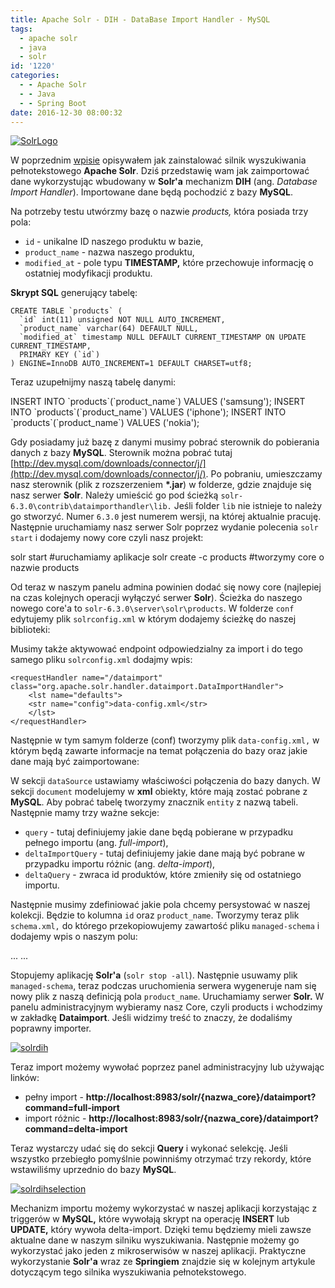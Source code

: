 ```yaml
---
title: Apache Solr - DIH - DataBase Import Handler - MySQL
tags:
  - apache solr
  - java
  - solr
id: '1220'
categories:
  - - Apache Solr
  - - Java
  - - Spring Boot
date: 2016-12-30 08:00:32
---
```


[![SolrLogo](http://codecouple.pl/wp-content/uploads/2016/11/Solr_Logo_on_white-300x152.png)](http://codecouple.pl/wp-content/uploads/2016/11/Solr_Logo_on_white-300x152.png)

W poprzednim [wpisie](http://codecouple.pl/2016/12/09/apache-solr-wyszukiwanie-pelnotekstowe/) opisywałem jak zainstalować silnik wyszukiwania pełnotekstowego **Apache Solr**. Dziś przedstawię wam jak zaimportować dane wykorzystując wbudowany w **Solr'a** mechanizm **DIH** (ang. _Database Import Handler_). Importowane dane będą pochodzić z bazy **MySQL**.
<!-- more -->
Na potrzeby testu utwórzmy bazę o nazwie _products,_ która posiada trzy pola:

*   `id` - unikalne ID naszego produktu w bazie,
*   `product_name` - nazwa naszego produktu,
*   `modified_at` - pole typu **TIMESTAMP,** które przechowuje informację o ostatniej modyfikacji produktu.

**Skrypt SQL** generujący tabelę:

```
CREATE TABLE `products` (
  `id` int(11) unsigned NOT NULL AUTO_INCREMENT,
  `product_name` varchar(64) DEFAULT NULL,
  `modified_at` timestamp NULL DEFAULT CURRENT_TIMESTAMP ON UPDATE CURRENT_TIMESTAMP,
  PRIMARY KEY (`id`)
) ENGINE=InnoDB AUTO_INCREMENT=1 DEFAULT CHARSET=utf8;
```

Teraz uzupełnijmy naszą tabelę danymi:

INSERT INTO \`products\`(\`product\_name\`) VALUES ('samsung');
INSERT INTO \`products\`(\`product\_name\`) VALUES ('iphone');
INSERT INTO \`products\`(\`product\_name\`) VALUES ('nokia');

Gdy posiadamy już bazę z danymi musimy pobrać sterownik do pobierania danych z bazy **MySQL**. Sterownik można pobrać tutaj [http://dev.mysql.com/downloads/connector/j/](http://dev.mysql.com/downloads/connector/j/). Po pobraniu, umieszczamy nasz sterownik (plik z rozszerzeniem **\*.jar**) w folderze, gdzie znajduje się nasz serwer **Solr**. Należy umieścić go pod ścieżką `solr-6.3.0\contrib\dataimporthandler\lib.` Jeśli folder `lib` nie istnieje to należy go stworzyć. Numer `6.3.0` jest numerem wersji, na której aktualnie pracuję. Następnie uruchamiamy nasz serwer Solr poprzez wydanie polecenia `solr start` i dodajemy nowy core czyli nasz projekt:

solr start #uruchamiamy aplikacje
solr create -c products #tworzymy core o nazwie products

Od teraz w naszym panelu admina powinien dodać się nowy core (najlepiej na czas kolejnych operacji wyłączyć serwer **Solr**). Ścieżka do naszego nowego core'a to `solr-6.3.0\server\solr\products`. W folderze `conf` edytujemy plik `solrconfig.xml` w którym dodajemy ścieżkę do naszej biblioteki:

<lib dir="${solr.install.dir:../../../..}/contrib/dataimporthandler/lib" regex=".\*\\.jar" />
<lib dir="${solr.install.dir:../../../..}/dist/" regex="solr-dataimporthandler-.\*\\.jar" />

Musimy także aktywować endpoint odpowiedzialny za import i do tego samego pliku `solrconfig.xml` dodajmy wpis:

```
<requestHandler name="/dataimport" class="org.apache.solr.handler.dataimport.DataImportHandler">
    <lst name="defaults">
    <str name="config">data-config.xml</str>
    </lst>
</requestHandler>
```

Następnie w tym samym folderze (conf) tworzymy plik `data-config.xml,` w którym będą zawarte informacje na temat połączenia do bazy oraz jakie dane mają być zaimportowane:

<dataConfig>
<dataSource type="JdbcDataSource"
        driver="com.mysql.jdbc.Driver"
        url="jdbc:mysql://localhost:3306/nazwa\_bazy"
        user="root"
        password="root"/>
<document>
<entity name="products"
        pk="id"
        query="select id, product\_name from products"
        deltaImportQuery="SELECT id, product\_name from products WHERE id='${dih.delta.id}'"
        deltaQuery="SELECT id FROM products `WHERE` `modified_at >` `'${dih.last_index_time}'"`\>
<field column="id" name="id"/>
<field column="product\_name" name="product\_name"/>
</entity>
</document>
</dataConfig>

W sekcji `dataSource` ustawiamy właściwości połączenia do bazy danych. W sekcji `document` modelujemy w **xml** obiekty, które mają zostać pobrane z **MySQL**. Aby pobrać tabelę tworzymy znacznik `entity` z nazwą tabeli. Następnie mamy trzy ważne sekcje:

*   `query` - tutaj definiujemy jakie dane będą pobierane w przypadku pełnego importu (ang. _full-import_),
*   `deltaImportQuery` - tutaj definiujemy jakie dane mają być pobrane w przypadku importu różnic (ang. _delta-import_),
*   `deltaQuery` - zwraca id produktów, które zmieniły się od ostatniego importu.

Następnie musimy zdefiniować jakie pola chcemy persystować w naszej kolekcji. Będzie to kolumna `id` oraz `product_name`. Tworzymy teraz plik `schema.xml,` do którego przekopiowujemy zawartość pliku `managed-schema` i dodajemy wpis o naszym polu:

...
<field name="product\_name" type="text\_general" indexed="true" stored="true"/>
...

Stopujemy aplikację **Solr'a** (`solr stop -all`). Następnie usuwamy plik `managed-schema`, teraz podczas uruchomienia serwera wygeneruje nam się nowy plik z naszą definicją pola `product_name`. Uruchamiamy serwer **Solr.** W panelu administracyjnym wybieramy nasz Core, czyli products i wchodzimy w zakładkę **Dataimport**. Jeśli widzimy treść to znaczy, że dodaliśmy poprawny importer.

[![solrdih](http://codecouple.pl/wp-content/uploads/2016/12/solrDIH.png)](http://codecouple.pl/wp-content/uploads/2016/12/solrDIH.png)

Teraz import możemy wywołać poprzez panel administracyjny lub używając linków:

*   pełny import - **http://localhost:8983/solr/{nazwa\_core}/dataimport?command=full-import**
*   import różnic - **http://localhost:8983/solr/{nazwa\_core}/dataimport?command=delta-import**

Teraz wystarczy udać się do sekcji **Query** i wykonać selekcję. Jeśli wszystko przebiegło pomyślnie powinniśmy otrzymać trzy rekordy, które wstawiliśmy uprzednio do bazy **MySQL**.

[![solrdihselection](http://codecouple.pl/wp-content/uploads/2016/12/solrDIHSelection.png)](http://codecouple.pl/wp-content/uploads/2016/12/solrDIHSelection.png)

Mechanizm importu możemy wykorzystać w naszej aplikacji korzystając z triggerów w **MySQL,** które wywołają skrypt na operację **INSERT** lub **UPDATE,** który wywoła delta-import. Dzięki temu będziemy mieli zawsze aktualne dane w naszym silniku wyszukiwania. Następnie możemy go wykorzystać jako jeden z mikroserwisów w naszej aplikacji. Praktyczne wykorzystanie **Solr'a** wraz ze **Springiem** znajdzie się w kolejnym artykule dotyczącym tego silnika wyszukiwania pełnotekstowego.
